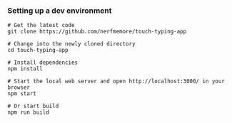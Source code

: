 ### Setting up a dev environment

    # Get the latest code
    git clone https://github.com/nerfmemore/touch-typing-app
    
    # Change into the newly cloned directory
    cd touch-typing-app
    
    # Install dependencies
    npm install
    
    # Start the local web server and open http://localhost:3000/ in your browser 
    npm start
    
    # Or start build 
    npm run build